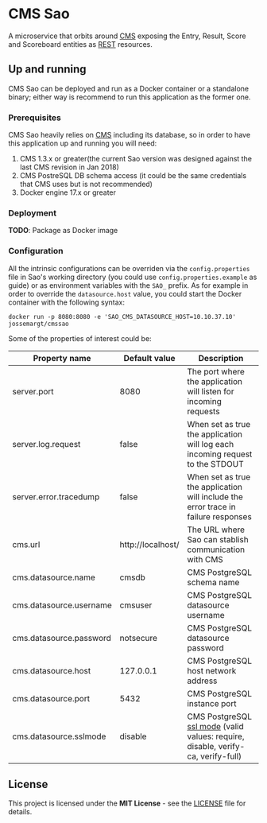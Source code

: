 # CMS Sao

A microservice that orbits around [CMS](https://github.com/cms-dev/cms) exposing
the Entry, Result, Score and Scoreboard entities as [REST](https://en.wikipedia.org/wiki/Representational_state_transfer)
resources.

## Up and running

CMS Sao can be deployed and run as a Docker container or a standalone binary;
either way is recommend to run this application as the former one.

### Prerequisites

CMS Sao heavily relies on [CMS](https://github.com/cms-dev/cms) including its database, so
in order to have this application up and running you will need:

1. CMS 1.3.x or greater(the current Sao version was designed against the last CMS revision in Jan 2018)
2. CMS PostreSQL DB schema access (it could be the same credentials that CMS uses but is not recommended)
3. Docker engine 17.x or greater

### Deployment

**TODO**: Package as Docker image

### Configuration

All the intrinsic configurations can be overriden via the `config.properties`
file in Sao's working directory (you could use `config.properties.example` as
guide) or as environment variables with the `SAO_` prefix. As for example in
order to override the `datasource.host` value, you could start the Docker
container with the following syntax:

```shell
docker run -p 8080:8080 -e 'SAO_CMS_DATASOURCE_HOST=10.10.37.10' jossemargt/cmssao
```

Some of the properties of interest could be:

Property name | Default value | Description
--- | --- | ---
server.port | 8080 | The port where the application will listen for incoming requests
server.log.request | false | When set as true the application will log each incoming request to the STDOUT
server.error.tracedump | false | When set as true the application will include the error trace in failure responses
cms.url | http://localhost/ | The URL where Sao can stablish communication with CMS
cms.datasource.name | cmsdb | CMS PostgreSQL schema name
cms.datasource.username | cmsuser | CMS PostgreSQL datasource username
cms.datasource.password | notsecure | CMS PostgreSQL datasource password
cms.datasource.host | 127.0.0.1 | CMS PostgreSQL host network address
cms.datasource.port | 5432 | CMS PostgreSQL instance port
cms.datasource.sslmode | disable | CMS PostgreSQL [ssl mode](https://www.postgresql.org/docs/9.1/libpq-ssl.html) (valid values: require, disable, verify-ca, verify-full)

## License

This project is licensed under the **MIT License** - see the [LICENSE](LICENSE)
file for details.
